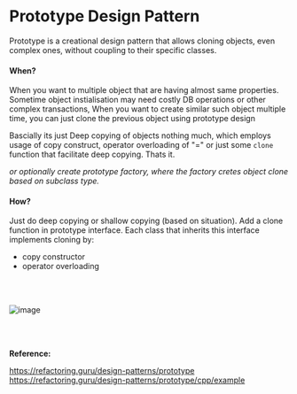 # Prototype Design Pattern

Prototype is a creational design pattern that allows cloning objects, even complex ones, without coupling to their specific classes.

#### When?

When you want to multiple object that are having almost same properties. Sometime object instialisation may need costly DB operations or other complex transactions, When you want to create similar such object multiple time, you can just clone the previous object using prototype design

Bascially its just Deep copying of objects nothing much, which employs usage of copy construct, operator overloading of "=" or just some ``clone`` function that facilitate deep copying. Thats it.

<i>or optionally create prototype factory, where the factory cretes object clone based on subclass type.</i>

#### How?

Just do deep copying or shallow copying (based on situation).
Add a clone function in prototype interface.
Each class that inherits this interface implements cloning by:
+ copy constructor
+ operator overloading

<br/>
<br/>

![image](https://github.com/user-attachments/assets/58783c44-dd83-4968-99ef-7df35667f7a8)

<br/>
<br/>

**Reference:** <br>

https://refactoring.guru/design-patterns/prototype <br/>
https://refactoring.guru/design-patterns/prototype/cpp/example <br/>
